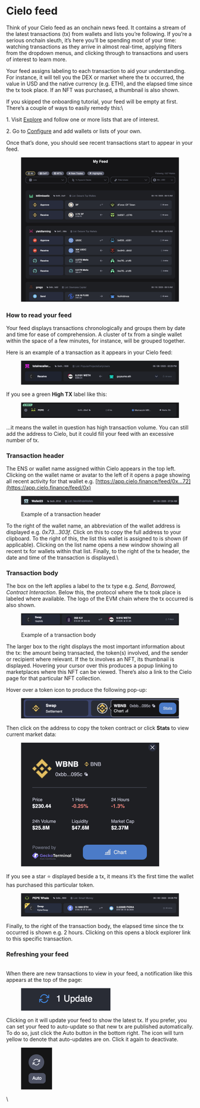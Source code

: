 # Cielo feed

Think of your Cielo feed as an onchain news feed. It contains a stream of the latest transactions (tx) from wallets and lists you’re following. If you’re a serious onchain sleuth, it’s here you’ll be spending most of your time: watching transactions as they arrive in almost real-time, applying filters from the dropdown menus, and clicking through to transactions and users of interest to learn more.

Your feed assigns labeling to each transaction to aid your understanding. For instance, it will tell you the DEX or market where the tx occurred, the value in USD and the native currency (e.g. ETH), and the elapsed time since the tx took place. If an NFT was purchased, a thumbnail is also shown.

If you skipped the onboarding tutorial, your feed will be empty at first. There’s a couple of ways to easily remedy this:\


1\. Visit [Explore](https://app.cielo.finance/explore) and follow one or more lists that are of interest.

2\. Go to [Configure](https://app.cielo.finance/configure) and add wallets or lists of your own.

Once that’s done, you should see recent transactions start to appear in your feed.

<figure><img src="../.gitbook/assets/Screenshot 2023-08-16 at 09.11.26.png" alt=""><figcaption></figcaption></figure>

### How to read your feed

Your feed displays transactions chronologically and groups them by date and time for ease of comprehension. A cluster of tx from a single wallet within the space of a few minutes, for instance, will be grouped together.

Here is an example of a transaction as it appears in your Cielo feed:

<figure><img src="../.gitbook/assets/Screenshot 2023-06-08 at 14.30.29.png" alt=""><figcaption></figcaption></figure>

If you see a green **High TX** label like this:

<figure><img src="../.gitbook/assets/Screenshot 2023-07-05 at 17.02.34.png" alt=""><figcaption></figcaption></figure>

...it means the wallet in question has high transaction volume. You can still add the address to Cielo, but it could fill your feed with an excessive number of tx.

### Transaction header

The ENS or wallet name assigned within Cielo appears in the top left. Clicking on the wallet name or avatar to the left of it opens a page showing all recent activity for that wallet e.g. [https://app.cielo.finance/feed/0x…72](https://app.cielo.finance/feed/0x)

<figure><img src="../.gitbook/assets/Screenshot 2023-06-08 at 16.48.06.png" alt=""><figcaption><p>Example of a transaction header</p></figcaption></figure>

To the right of the wallet name, an abbreviation of the wallet address is displayed e.g. _0x73...303f_. Click on this to copy the full address to your clipboard. To the right of this, the list this wallet is assigned to is shown (if applicable). Clicking on the list name opens a new window showing all recent tx for wallets within that list. Finally, to the right of the tx header, the date and time of the transaction is displayed.\


### Transaction body

The box on the left applies a label to the tx type e.g. _Send, Borrowed, Contract Interaction_. Below this, the protocol where the tx took place is labeled where available. The logo of the EVM chain where the tx occurred is also shown.

<figure><img src="../.gitbook/assets/Screenshot 2023-06-08 at 16.49.05.png" alt=""><figcaption><p>Example of a transaction body</p></figcaption></figure>

The larger box to the right displays the most important information about the tx: the amount being transacted, the token(s) involved, and the sender or recipient where relevant. If the tx involves an NFT, its thumbnail is displayed. Hovering your cursor over this produces a popup linking to marketplaces where this NFT can be viewed. There’s also a link to the Cielo page for that particular NFT collection.

Hover over a token icon to produce the following pop-up:&#x20;

<figure><img src="../.gitbook/assets/Screenshot 2023-08-17 at 15.23.05.png" alt=""><figcaption></figcaption></figure>

Then click on the address to copy the token contract or click **Stats** to view current market data:

<figure><img src="../.gitbook/assets/Screenshot 2023-08-17 at 15.23.17.png" alt="" width="371"><figcaption></figcaption></figure>

If you see a star ⭐ displayed beside a tx, it means it’s the first time the wallet has purchased this particular token.

<figure><img src="../.gitbook/assets/Screenshot 2023-06-08 at 16.35.25.png" alt=""><figcaption></figcaption></figure>

Finally, to the right of the transaction body, the elapsed time since the tx occurred is shown e.g. 2 hours. Clicking on this opens a block explorer link to this specific transaction.

### Refreshing your feed

\
When there are new transactions to view in your feed, a notification like this appears at the top of the page:

<figure><img src="../.gitbook/assets/Screenshot 2023-06-08 at 16.38.54.png" alt=""><figcaption></figcaption></figure>

Clicking on it will update your feed to show the latest tx. If you prefer, you can set your feed to auto-update so that new tx are published automatically. To do so, just click the Auto button in the bottom right. The icon will turn yellow to denote that auto-updates are on. Click it again to deactivate.

<figure><img src="../.gitbook/assets/Screenshot 2023-06-08 at 16.37.47.png" alt=""><figcaption></figcaption></figure>

\
